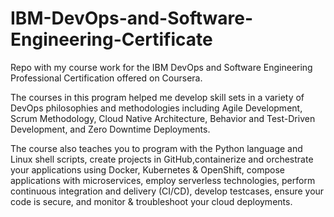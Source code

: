 # IBM-DevOps-and-Software-Engineering-Certificate

Repo with my course work for the IBM DevOps and Software Engineering Professional Certification offered on Coursera.

The courses in this program helped me develop skill sets in a variety of DevOps philosophies and methodologies including Agile Development, Scrum Methodology, Cloud Native Architecture, Behavior and Test-Driven Development, and Zero Downtime Deployments.

The course also teaches you to program with the Python language and Linux shell scripts, create projects in GitHub,containerize and orchestrate your applications using Docker, Kubernetes & OpenShift, compose applications with microservices, employ serverless technologies, perform continuous integration and delivery (CI/CD), develop testcases, ensure your code is secure, and monitor & troubleshoot your cloud deployments.

